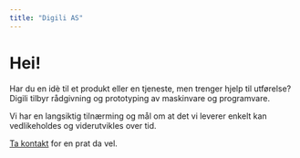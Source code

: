 ```yaml
---
title: "Digili AS"
---
```


# Hei!

Har du en idè til et produkt eller en tjeneste, men trenger hjelp til utførelse? Digili tilbyr rådgivning og prototyping av maskinvare og programvare. 

Vi har en langsiktig tilnærming og mål om at det vi leverer enkelt kan vedlikeholdes og viderutvikles over tid.

[Ta kontakt](mailto:post@digili.no) for en prat da vel.

